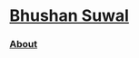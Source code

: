  <head>
    <title>{{ page.title }}</title>
    <link rel="stylesheet" type="text/css" href="{{ site.url }}/assets/home.css" />
    <link rel="shortcut icon" type="image/png" href="/favicon.jpg">
    <meta name="viewport" content="width=device-width" />
  </head>
  <div class = "top-container">
    <div class ="homepage-photo">
          <div class = "top-bar">
            <div class = "container">
              <div class = "left-container"><h1><a href = "/"> Bhushan Suwal </a></h1> </div>
              <div class = "right-container"><h3><a href = "/about.html"> About </a></h3> </div>
            </div>
          </div>
    </div>
  </div>